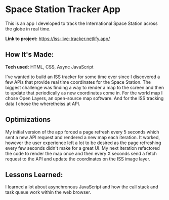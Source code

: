 # Space Station Tracker App

This is an app I developed to track the International Space Station across the globe in real time.

**Link to project:** https://iss-live-tracker.netlify.app/

## How It's Made:

**Tech used:** HTML, CSS, Async JavaScript

I've wanted to build an ISS tracker for some time ever since I discovered a few APIs that provide real time coordinates for the Space Station. The biggest challenge was finding a way to render a map to the screen and then to update that periodically as new coordinates come in. For the world map I chose Open Layers, an open-source map software. And for the ISS tracking data I chose the wheretheiss.at API.

## Optimizations

My initial version of the app forced a page refresh every 5 seconds which sent a new API request and rendered a new map each iteration. It worked, however the user experience left a lot to be desired as the page refreshing every few seconds didn't make for a great UI. My next iteration refactored the code to render the map once and then every X seconds send a fetch request to the API and update the coordinates on the ISS image layer.

## Lessons Learned:

I learned a lot about asynchronous JavaScript and how the call stack and task queue work within the web browser.
